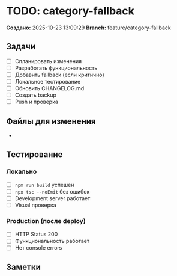 # TODO: category-fallback

**Создано:** 2025-10-23 13:09:29
**Branch:** feature/category-fallback

## Задачи

- [ ] Спланировать изменения
- [ ] Разработать функциональность
- [ ] Добавить fallback (если критично)
- [ ] Локальное тестирование
- [ ] Обновить CHANGELOG.md
- [ ] Создать backup
- [ ] Push и проверка

## Файлы для изменения

- 

## Тестирование

### Локально
- [ ] `npm run build` успешен
- [ ] `npx tsc --noEmit` без ошибок
- [ ] Development server работает
- [ ] Visual проверка

### Production (после deploy)
- [ ] HTTP Status 200
- [ ] Функциональность работает
- [ ] Нет console errors

## Заметки

